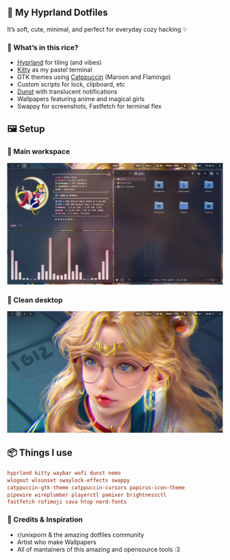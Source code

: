 ## 🌸 My Hyprland Dotfiles
It’s soft, cute, minimal, and perfect for everyday cozy hacking ✨

### 🧷  What’s in this rice?
- [Hyprland](https://github.com/hyprwm/Hyprland) for tiling (and vibes)
- [Kitty](https://github.com/kovidgoyal/kitty) as my pastel terminal
- GTK themes using [Catppuccin](https://github.com/catppuccin) (Maroon and Flamingo)
- Custom scripts for lock, clipboard, etc
- [Dunst](https://github.com/dunst-project/dunst) with translucent notifications
- Wallpapers featuring anime and magical girls
- Swappy for screenshots, Fastfetch for terminal flex

## 🖼️ Setup
### 🌸 Main workspace
![screenshot 1](./Screenshots/setup.png)

### 🌙 Clean desktop
![screenshot 2](./Screenshots/clean.png)

## 📦 Things I use
```ini
hyprland kitty waybar wofi dunst nemo
wlogout wlsunset swaylock-effects swappy  
catppuccin-gtk-theme catppuccin-cursors papirus-icon-theme  
pipewire wireplumber playerctl pamixer brightnessctl  
fastfetch rofimoji cava htop nerd-fonts  
```
### 💖 Credits & Inspiration
- r/unixporn & the amazing dotfiles community
- Artist who make Wallpapers
- All of mantainers of this amazing and opensource tools :3
